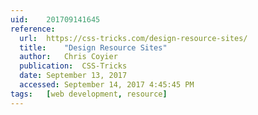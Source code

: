 ```yaml
---
uid:	201709141645
reference:
  url:	https://css-tricks.com/design-resource-sites/
  title:	"Design Resource Sites"
  author:	Chris Coyier
  publication:	CSS-Tricks
  date:	September 13, 2017
  accessed:	September 14, 2017 4:45:45 PM
tags:	[web development, resource]
---
```

